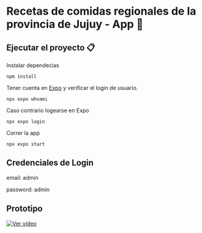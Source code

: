 # Recetas de comidas regionales de la provincia de Jujuy - App 📱 

## Ejecutar el proyecto 📋

Instalar dependecias

```
npm install
```

Tener cuenta en [Expo](https://docs.expo.dev/) y verificar el login de usuario.

```
npx expo whoami
```

Caso contrario logearse en Expo

```
npx expo login
```

Correr la app

```
npx expo start
```

## Credenciales de Login

email: admin

password: admin

## Prototipo 

[![Ver video](https://i.postimg.cc/7PXxTDgF/logo.png)](https://youtu.be/_ds8FIp1REg)
